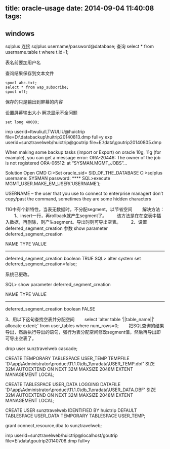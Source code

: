 title: oracle-usage
date: 2014-09-04 11:40:08
tags:
---
## windows
sqlplus 连接
sqlplus username/password@database;
查询
select * from username.table t where t.id=1;

表名前要加用户名

查询结果保存到文本文件

	spool abc.txt;
	select * from wap_subscribe;
	spool off;

保存的只是输出到屏幕的内容


设置屏幕输出大小 解决显示不全问题

	set long 40000;

imp userid=ltwuliu/LTWULIU@huictrip file=D:\databackup\huitrip20140813.dmp full=y
exp userid=sunztravelweb/huictrip@goutrip file=E:\data\goutrip20140805.dmp 


When making some backup tasks (import or Export) on oracle 10g, 11g (for example), you can get a message error:
ORA-20446: The owner of the job is not registered ORA-06512: at “SYSMAN.MGMT_JOBS”…

Solution
Open CMD
C:\>Set oracle_sid= SID_OF_THE_DATABASE
C:\>sqlplus
username: SYSMAN
password: ****
SQL>execute MGMT_USER.MAKE_EM_USER(‘USERNAME’);

USERNAME – the user that you use to connect to enterprise managert
don’t copy/past the command, sometimes they are some hidden characters



11G中有个新特性，当表无数据时，不分配segment，以节省空间
　　解决方法：
　　1、insert一行，再rollback就产生segment了。
　　该方法是在在空表中插入数据，再删除，则产生segment。导出时则可导出空表。
　　2、设置deferred_segment_creation 参数
show parameter deferred_segment_creation

NAME                                 TYPE        VALUE
------------------------------------ ----------- ------------------------------
deferred_segment_creation            boolean     TRUE
SQL> alter system set deferred_segment_creation=false;

系统已更改。

SQL> show parameter deferred_segment_creation

NAME                                 TYPE        VALUE
------------------------------------ ----------- ------------------------------
deferred_segment_creation            boolean     FALSE
 
 3、用以下这句查找空表并分配空间
　　select 'alter table '||table_name||' allocate extent;' from user_tables where num_rows=0;
　　把SQL查询的结果导出，然后执行导出的语句，强行为表分配空间修改segment值，然后再导出即可导出空表了。




drop user sunztravelweb cascade;

CREATE TEMPORARY TABLESPACE USER_TEMP
TEMPFILE 'D:\app\Administrator\product\11.1.0\db_1\oradata\USER_TEMP.dbf'
SIZE 32M
AUTOEXTEND ON
NEXT 32M MAXSIZE 2048M
EXTENT MANAGEMENT LOCAL;



CREATE TABLESPACE USER_DATA
LOGGING
DATAFILE 'D:\app\Administrator\product\11.1.0\db_1\oradata\USER_DATA.DBF'
SIZE 32M
AUTOEXTEND ON
NEXT 32M MAXSIZE 2048M
EXTENT MANAGEMENT LOCAL;



CREATE USER sunztravelweb IDENTIFIED BY huictrip
DEFAULT TABLESPACE USER_DATA
TEMPORARY TABLESPACE USER_TEMP;


grant connect,resource,dba to sunztravelweb;




imp userid=sunztravelweb/huictrip@localhost/goutrip file=E:\data\goutrip20140708.dmp full=y
